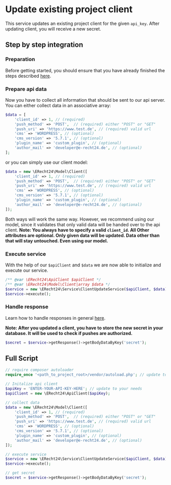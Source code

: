 # Update existing project client
This service updates an existing project client for the given `api_key`.
After updating client, you will receive a new secret.

## Step by step integration
### Preparation
Before getting started, you should ensure that you have already finished the steps described [here](../preparation.md).

### Prepare api data
Now you have to collect all information that should be sent to our api server.
You can either collect data in an associative array:
```php 
$data = [
    'client_id' => 1, // (required)
    'push_method' => 'POST',  // (required) either "POST" or "GET"
    'push_uri' => 'https://www.test.de', // (required) valid url
    'cms' => 'WORDPRESS', // (optional)
    'cms_version' => '5.7.1', // (optional)
    'plugin_name' => 'custom_plugin', // (optional)
    'author_mail' => 'developer@e-recht24.de', // (optional)
];
```
or you can simply use our client model:
```php
$data = new \ERecht24\Model\Client([
    'client_id' => 1, // (required)
    'push_method' => 'POST',  // (required) either "POST" or "GET"
    'push_uri' => 'https://www.test.de', // (required) valid url
    'cms' => 'WORDPRESS', // (optional)
    'cms_version' => '5.7.1', // (optional)
    'plugin_name' => 'custom_plugin', // (optional)
    'author_mail' => 'developer@e-recht24.de', // (optional)
]);
```
Both ways will work the same way. 
However, we recommend using our model, since it validates that only valid data will be handed over to the api client.
**Note: You always have to specify a valid `client_id`. All Other attributes are optional. Only given data will be updated. Data other than that will stay untouched. Even using our model.**

### Execute service
With the help of our `$apiClient` and `$data` we are now able to initialize and execute our service.

```php
/** @var \ERecht24\ApiClient $apiClient */
/** @var \ERecht24\Model\Client|array $data */
$service = new \ERecht24\Service\ClientUpdateService($apiClient, $data);
$service->execute();
```

### Handle response
Learn how to handle responses in general [here](../handle_api_responses.md).

**Note: After you updated a client, you have to store the new secret in your database. It will be used to check if pushes are authorized.**

```php
$secret = $service->getResponse()->getBodyDataByKey('secret');
```


## Full Script
```php
// require composer autoloader
require_once '<path_to_project_root>/vendor/autoload.php'; // update to your needs

// Initalize api client
$apiKey = 'ENTER-YOUR-API-KEY-HERE'; // update to your needs
$apiClient = new \ERecht24\ApiClient($apiKey);

// collect data
$data = new \ERecht24\Model\Client([
    'client_id' => 1, // (required)
    'push_method' => 'POST',  // (required) either "POST" or "GET"
    'push_uri' => 'https://www.test.de', // (required) valid url
    'cms' => 'WORDPRESS', // (optional)
    'cms_version' => '5.7.1', // (optional)
    'plugin_name' => 'custom_plugin', // (optional)
    'author_mail' => 'developer@e-recht24.de', // (optional)
]);

// execute service
$service = new \ERecht24\Service\ClientUpdateService($apiClient, $data);
$service->execute();

// get secret
$secret = $service->getResponse()->getBodyDataByKey('secret');
```